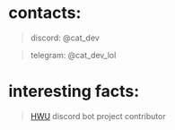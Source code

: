 # contacts:

> discord: @cat_dev

> telegram: @cat_dev_lol

# interesting facts: 

> [HWU](https://highways2b2t.net) discord bot project contributor

